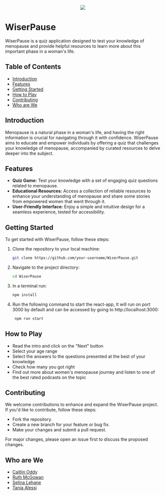 <p align="center">
  <img src="https://github.com/ruthmcg/CFG-NatWest-Daytime-Team1/assets/128521409/4e648c2f-9333-4124-9a12-a443f8ece228)"/>
</p>

# WiserPause

WiserPause is a quiz application designed to test your knowledge of menopause and provide helpful resources to learn more about this important phase in a woman's life.

## Table of Contents
- [Introduction](#introduction)
- [Features](#features)
- [Getting Started](#getting-started)
- [How to Play](#how-to-play)
- [Contributing](#contributing)
- [Who are We](#who-are-we)

## Introduction

Menopause is a natural phase in a woman's life, and having the right information is crucial for navigating through it with confidence. WiserPause aims to educate and empower individuals by offering a quiz that challenges your knowledge of menopause, accompanied by curated resources to delve deeper into the subject.

## Features

- **Quiz Game:** Test your knowledge with a set of engaging quiz questions related to menopause.
- **Educational Resources:** Access a collection of reliable resources to enhance your understanding of menopause and share some stories from empowered women that went through it.
- **User-Friendly Interface:** Enjoy a simple and intuitive design for a seamless experience, tested for accessibility. 

## Getting Started

To get started with WiserPause, follow these steps:

1. Clone the repository to your local machine:

   ```bash
   git clone https://github.com/your-username/WiserPause.git

2. Navigate to the project directory:


    ```bash
    cd WiserPause
    
3. In a terminal run:

      ```bash
      npm install

4. Run the following command to start the react-app, It will run on port 3000 by default and can be accessed by going to http://localhost:3000:
   
    ```bash
     npm run start 

## How to Play

- Read the intro and click on the "Next" button
- Select your age range
- Select the answers to the questions presented at the best of your knowledge
- Check how many you got right
- Find out more about women's menopause journey and listen to one of the best rated podcasts on the topic

## Contributing

We welcome contributions to enhance and expand the WiserPause project. If you'd like to contribute, follow these steps:

- Fork the repository.
- Create a new branch for your feature or bug fix.
- Make your changes and submit a pull request.
  
For major changes, please open an issue first to discuss the proposed changes.

## Who are We


- [Caitlin Oddy](https://github.com/Catreeney2)
- [Ruth McGowan](https://github.com/ruthmcg)
- [Selina Lehane](https://github.com/selinalehane)
- [Tania Alessi](https://github.com/16tales)






